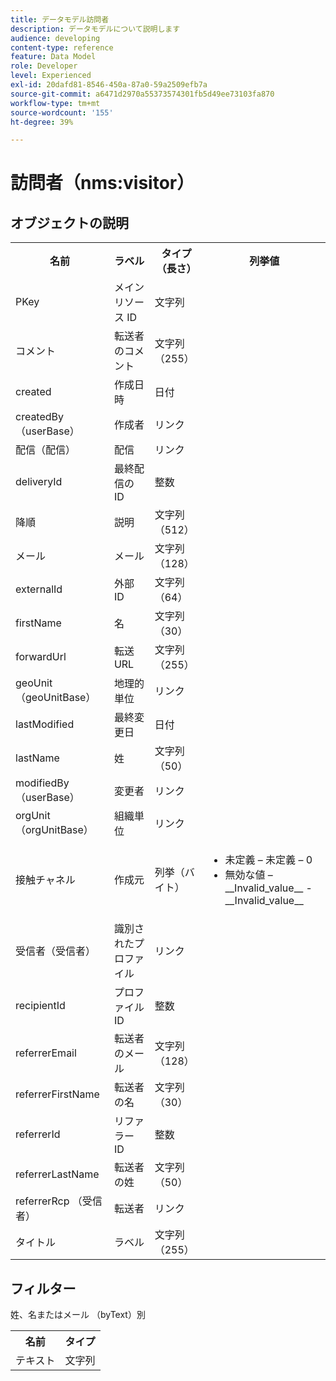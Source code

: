 ```yaml
---
title: データモデル訪問者
description: データモデルについて説明します
audience: developing
content-type: reference
feature: Data Model
role: Developer
level: Experienced
exl-id: 20dafd81-8546-450a-87a0-59a2509efb7a
source-git-commit: a6471d2970a55373574301fb5d49ee73103fa870
workflow-type: tm+mt
source-wordcount: '155'
ht-degree: 39%

---
```


# 訪問者（nms:visitor）

## オブジェクトの説明

<table>
    <tr>
        <th>名前</th>
        <th>ラベル</th>
        <th>タイプ （長さ）</th>
        <th>列挙値</th>
    </tr>
    <tr>
        <td>PKey</td>
        <td>メインリソース ID</td>
        <td>文字列 </td>
        <td> </td>
    </tr>
    <tr>
        <td>コメント</td>
        <td>転送者のコメント</td>
        <td>文字列（255）</td>
        <td> </td>
    </tr>
    <tr>
        <td>created</td>
        <td>作成日時</td>
        <td>日付 </td>
        <td> </td>
    </tr>
    <tr>
        <td>createdBy （userBase）</td>
        <td>作成者</td>
        <td>リンク </td>
        <td> </td>
    </tr>
    <tr>
        <td>配信（配信）</td>
        <td>配信</td>
        <td>リンク </td>
        <td> </td>
    </tr>
    <tr>
        <td>deliveryId</td>
        <td>最終配信の ID</td>
        <td>整数 </td>
        <td> </td>
    </tr>
    <tr>
        <td>降順</td>
        <td>説明</td>
        <td>文字列（512）</td>
        <td> </td>
    </tr>
    <tr>
        <td>メール</td>
        <td>メール</td>
        <td>文字列（128）</td>
        <td> </td>
    </tr>
    <tr>
        <td>externalId</td>
        <td>外部 ID</td>
        <td>文字列（64）</td>
        <td> </td>
    </tr>
    <tr>
        <td>firstName</td>
        <td>名</td>
        <td>文字列（30）</td>
        <td> </td>
    </tr>
    <tr>
        <td>forwardUrl</td>
        <td>転送 URL</td>
        <td>文字列（255）</td>
        <td> </td>
    </tr>
    <tr>
        <td>geoUnit （geoUnitBase）</td>
        <td>地理的単位</td>
        <td>リンク </td>
        <td> </td>
    </tr>
    <tr>
        <td>lastModified</td>
        <td>最終変更日</td>
        <td>日付 </td>
        <td> </td>
    </tr>
    <tr>
        <td>lastName</td>
        <td>姓</td>
        <td>文字列（50）</td>
        <td> </td>
    </tr>
    <tr>
        <td>modifiedBy （userBase）</td>
        <td>変更者</td>
        <td>リンク </td>
        <td> </td>
    </tr>
    <tr>
        <td>orgUnit （orgUnitBase）</td>
        <td>組織単位</td>
        <td>リンク </td>
        <td> </td>
    </tr>
    <tr>
        <td>接触チャネル</td>
        <td>作成元</td>
        <td>列挙（バイト） </td>
        <td>
            <ul>
            <li>未定義 – 未定義 – 0</li>
            <li>無効な値 – __Invalid_value__ - __Invalid_value__</li>
            </ul>
        </td>
    </tr>
    <tr>
        <td>受信者（受信者）</td>
        <td>識別されたプロファイル</td>
        <td>リンク </td>
        <td> </td>
    </tr>
    <tr>
        <td>recipientId</td>
        <td>プロファイル ID</td>
        <td>整数 </td>
        <td> </td>
    </tr>
    <tr>
        <td>referrerEmail</td>
        <td>転送者のメール</td>
        <td>文字列（128）</td>
        <td> </td>
    </tr>
    <tr>
        <td>referrerFirstName</td>
        <td>転送者の名</td>
        <td>文字列（30）</td>
        <td> </td>
    </tr>
    <tr>
        <td>referrerId</td>
        <td>リファラー ID</td>
        <td>整数 </td>
        <td> </td>
    </tr>
    <tr>
        <td>referrerLastName</td>
        <td>転送者の姓</td>
        <td>文字列（50）</td>
        <td> </td>
    </tr>
    <tr>
        <td>referrerRcp （受信者）</td>
        <td>転送者</td>
        <td>リンク </td>
        <td> </td>
    </tr>
    <tr>
        <td>タイトル</td>
        <td>ラベル</td>
        <td>文字列（255）</td>
        <td> </td>
    </tr>
</table>

## フィルター

姓、名またはメール （byText）別</p>

<table>
        <tr>
        <th>名前</th>
        <th>タイプ</th>
        </tr>
        <tr>
        <td>テキスト</td>
        <td>文字列</td>
        </tr>
    </table>
